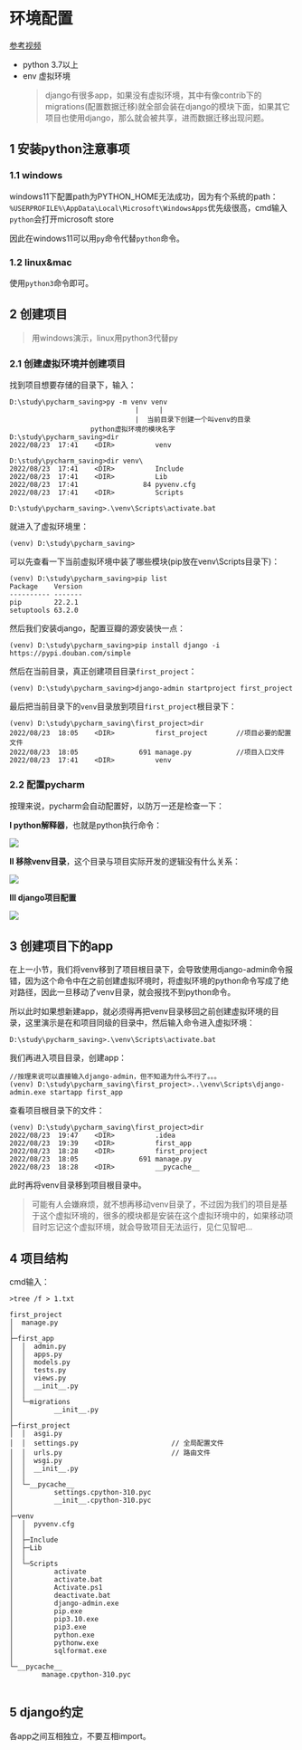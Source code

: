 # 环境配置

[参考视频](https://www.bilibili.com/video/BV1pX4y1F7oz)

* python 3.7以上
* env 虚拟环境
    >django有很多app，如果没有虚拟环境，其中有像contrib下的migrations(配置数据迁移)就全部会装在django的模块下面，如果其它项目也使用django，那么就会被共享，进而数据迁移出现问题。


## 1 安装python注意事项

### 1.1 windows

windows11下配置path为PYTHON_HOME无法成功，因为有个系统的path：`%USERPROFILE%\AppData\Local\Microsoft\WindowsApps`优先级很高，cmd输入`python`会打开microsoft store

因此在windows11可以用`py`命令代替`python`命令。

### 1.2 linux&mac

使用`python3`命令即可。

## 2 创建项目

>用windows演示，linux用python3代替py

### 2.1 创建虚拟环境并创建项目

找到项目想要存储的目录下，输入：

```
D:\study\pycharm_saving>py -m venv venv
                               |     |
                               |  当前目录下创建一个叫venv的目录
                    python虚拟环境的模块名字
D:\study\pycharm_saving>dir
2022/08/23  17:41    <DIR>          venv

D:\study\pycharm_saving>dir venv\
2022/08/23  17:41    <DIR>          Include
2022/08/23  17:41    <DIR>          Lib
2022/08/23  17:41                84 pyvenv.cfg
2022/08/23  17:41    <DIR>          Scripts

D:\study\pycharm_saving>.\venv\Scripts\activate.bat
```

就进入了虚拟环境里：

```
(venv) D:\study\pycharm_saving>
```

可以先查看一下当前虚拟环境中装了哪些模块(pip放在venv\Scripts目录下)：

```
(venv) D:\study\pycharm_saving>pip list
Package    Version
---------- -------
pip        22.2.1
setuptools 63.2.0
```

然后我们安装django，配置豆瓣的源安装快一点：

```
(venv) D:\study\pycharm_saving>pip install django -i https://pypi.douban.com/simple
```

然后在当前目录，真正创建项目目录`first_project`：

```
(venv) D:\study\pycharm_saving>django-admin startproject first_project
```

最后把当前目录下的`venv`目录放到项目`first_project`根目录下：

```
(venv) D:\study\pycharm_saving\first_project>dir
2022/08/23  18:05    <DIR>          first_project       //项目必要的配置文件
2022/08/23  18:05               691 manage.py           //项目入口文件
2022/08/23  17:41    <DIR>          venv                
```

### 2.2 配置pycharm

按理来说，pycharm会自动配置好，以防万一还是检查一下：

**Ⅰ python解释器**，也就是python执行命令：

![](media/1.png)

**Ⅱ 移除venv目录**，这个目录与项目实际开发的逻辑没有什么关系：

![](media/2.png)

**Ⅲ django项目配置**

![](media/3.png)

## 3 创建项目下的app

在上一小节，我们将venv移到了项目根目录下，会导致使用django-admin命令报错，因为这个命令中在之前创建虚拟环境时，将虚拟环境的python命令写成了绝对路径，因此一旦移动了venv目录，就会报找不到python命令。

所以此时如果想新建app，就必须得再把venv目录移回之前创建虚拟环境的目录，这里演示是在和项目同级的目录中，然后输入命令进入虚拟环境：

```
D:\study\pycharm_saving>.\venv\Scripts\activate.bat
```

我们再进入项目目录，创建app：

```
//按理来说可以直接输入django-admin，但不知道为什么不行了。。。
(venv) D:\study\pycharm_saving\first_project>..\venv\Scripts\django-admin.exe startapp first_app
```

查看项目根目录下的文件：

```
(venv) D:\study\pycharm_saving\first_project>dir
2022/08/23  19:47    <DIR>          .idea
2022/08/23  19:39    <DIR>          first_app
2022/08/23  18:28    <DIR>          first_project
2022/08/23  18:05               691 manage.py
2022/08/23  18:28    <DIR>          __pycache__
```

此时再将venv目录移到项目根目录中。

>可能有人会嫌麻烦，就不想再移动venv目录了，不过因为我们的项目是基于这个虚拟环境的，很多的模块都是安装在这个虚拟环境中的，如果移动项目时忘记这个虚拟环境，就会导致项目无法运行，见仁见智吧...

## 4 项目结构

cmd输入：

```
>tree /f > 1.txt

first_project
│  manage.py
│  
├─first_app
│  │  admin.py
│  │  apps.py
│  │  models.py
│  │  tests.py
│  │  views.py
│  │  __init__.py
│  │  
│  └─migrations
│          __init__.py
│          
├─first_project
│  │  asgi.py
│  │  settings.py                       // 全局配置文件
│  │  urls.py                           // 路由文件
│  │  wsgi.py
│  │  __init__.py
│  │  
│  └─__pycache__
│          settings.cpython-310.pyc
│          __init__.cpython-310.pyc
│          
├─venv
│  │  pyvenv.cfg
│  │  
│  ├─Include
│  ├─Lib
│  │  
│  └─Scripts
│          activate
│          activate.bat
│          Activate.ps1
│          deactivate.bat
│          django-admin.exe
│          pip.exe
│          pip3.10.exe
│          pip3.exe
│          python.exe
│          pythonw.exe
│          sqlformat.exe
│          
└─__pycache__
        manage.cpython-310.pyc
        
```

## 5 django约定

各app之间互相独立，不要互相import。